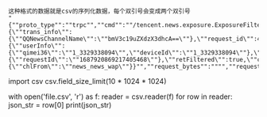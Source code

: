 ```
这种格式的数据就是csv的序列化数据，每个双引号会变成两个双引号
"{""proto_type"":""trpc"",""cmd"":""/tencent.news.exposure.ExposureFilter/Check"",""request_header"":""{\""trans_info\"":{\""QQNewsChannelName\"":\""bmV3c19uZXdzX3dhcA==\""},\""request_id\"":4109619,\""timeout\"":50,\""caller\"":\""cmVyYW5r\"",\""func\"":\""L3RlbmNlbnQubmV3cy5leHBvc3VyZS5FeHBvc3VyZUZpbHRlci9DaGVjaw==\"",\""callee\"":\""dHJwYy5xcW5ld3NfZXhwb3N1cmUuZXhwb3N1cmVfc2VydmVyLkV4cG9zdXJldHJwYw==\""}"",""request_body"":""{\""userInfo\"":{\""qimei36\"":\""1_3329338094\"",\""deviceId\"":\""1_3329338094\""},\""header\"":{\""requestId\"":\""1687920869217405468\""},\""retFiltered\"":true,\""cxtInfo\"":{\""chlFrom\"":\""news_news_wap\""}}"",""request_bytes"":"""",""request_time"":1687920869817732864,""meta_data"":""""}"
```
import csv
csv.field_size_limit(10 * 1024 * 1024)

with open('file.csv', 'r') as f:
    reader = csv.reader(f)
    for row in reader:
        json_str = row[0]
        print(json_str)